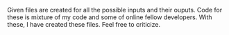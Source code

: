 Given files are created for all the possible inputs and their ouputs. Code for these is mixture of my code and some of online fellow developers. With these, I have created these files. Feel free to criticize.
